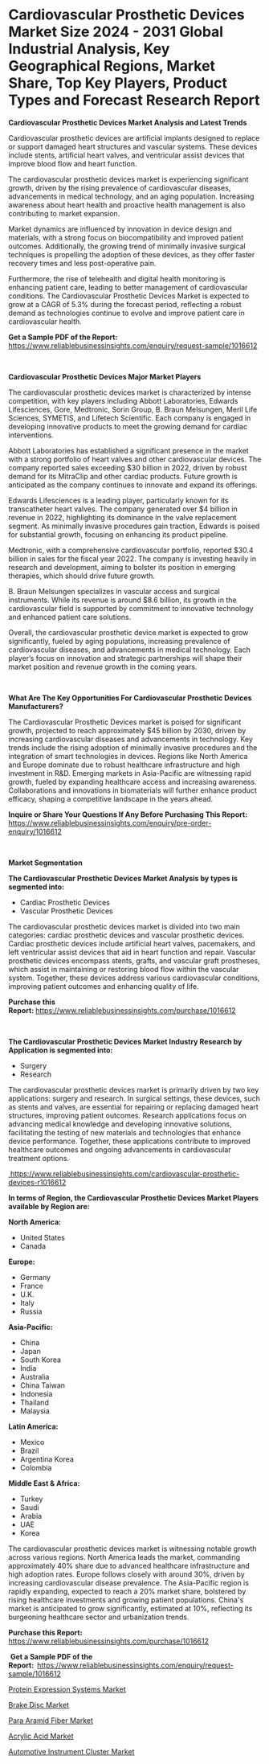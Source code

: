 <p><h1>Cardiovascular Prosthetic Devices Market Size 2024 - 2031 Global Industrial Analysis, Key Geographical Regions, Market Share, Top Key Players, Product Types and Forecast Research Report</h1></p><p><strong>Cardiovascular Prosthetic Devices Market Analysis and Latest Trends</strong></p>
<p><p>Cardiovascular prosthetic devices are artificial implants designed to replace or support damaged heart structures and vascular systems. These devices include stents, artificial heart valves, and ventricular assist devices that improve blood flow and heart function. </p><p>The cardiovascular prosthetic devices market is experiencing significant growth, driven by the rising prevalence of cardiovascular diseases, advancements in medical technology, and an aging population. Increasing awareness about heart health and proactive health management is also contributing to market expansion. </p><p>Market dynamics are influenced by innovation in device design and materials, with a strong focus on biocompatibility and improved patient outcomes. Additionally, the growing trend of minimally invasive surgical techniques is propelling the adoption of these devices, as they offer faster recovery times and less post-operative pain.  </p><p>Furthermore, the rise of telehealth and digital health monitoring is enhancing patient care, leading to better management of cardiovascular conditions. The Cardiovascular Prosthetic Devices Market is expected to grow at a CAGR of 5.3% during the forecast period, reflecting a robust demand as technologies continue to evolve and improve patient care in cardiovascular health.</p></p>
<p><strong>Get a Sample PDF of the Report:&nbsp;</strong> <a href="https://www.reliablebusinessinsights.com/enquiry/request-sample/1016612">https://www.reliablebusinessinsights.com/enquiry/request-sample/1016612</a></p>
<p>&nbsp;</p>
<p><strong>Cardiovascular Prosthetic Devices Major Market Players</strong></p>
<p><p>The cardiovascular prosthetic devices market is characterized by intense competition, with key players including Abbott Laboratories, Edwards Lifesciences, Gore, Medtronic, Sorin Group, B. Braun Melsungen, Meril Life Sciences, SYMETIS, and Lifetech Scientific. Each company is engaged in developing innovative products to meet the growing demand for cardiac interventions.</p><p>Abbott Laboratories has established a significant presence in the market with a strong portfolio of heart valves and other cardiovascular devices. The company reported sales exceeding $30 billion in 2022, driven by robust demand for its MitraClip and other cardiac products. Future growth is anticipated as the company continues to innovate and expand its offerings.</p><p>Edwards Lifesciences is a leading player, particularly known for its transcatheter heart valves. The company generated over $4 billion in revenue in 2022, highlighting its dominance in the valve replacement segment. As minimally invasive procedures gain traction, Edwards is poised for substantial growth, focusing on enhancing its product pipeline.</p><p>Medtronic, with a comprehensive cardiovascular portfolio, reported $30.4 billion in sales for the fiscal year 2022. The company is investing heavily in research and development, aiming to bolster its position in emerging therapies, which should drive future growth.</p><p>B. Braun Melsungen specializes in vascular access and surgical instruments. While its revenue is around $8.6 billion, its growth in the cardiovascular field is supported by commitment to innovative technology and enhanced patient care solutions.</p><p>Overall, the cardiovascular prosthetic device market is expected to grow significantly, fueled by aging populations, increasing prevalence of cardiovascular diseases, and advancements in medical technology. Each player’s focus on innovation and strategic partnerships will shape their market position and revenue growth in the coming years.</p></p>
<p>&nbsp;</p>
<p><strong>What Are The Key Opportunities For Cardiovascular Prosthetic Devices Manufacturers?</strong></p>
<p><p>The Cardiovascular Prosthetic Devices market is poised for significant growth, projected to reach approximately $45 billion by 2030, driven by increasing cardiovascular diseases and advancements in technology. Key trends include the rising adoption of minimally invasive procedures and the integration of smart technologies in devices. Regions like North America and Europe dominate due to robust healthcare infrastructure and high investment in R&D. Emerging markets in Asia-Pacific are witnessing rapid growth, fueled by expanding healthcare access and increasing awareness. Collaborations and innovations in biomaterials will further enhance product efficacy, shaping a competitive landscape in the years ahead.</p></p>
<p><strong>Inquire or Share Your Questions If Any Before Purchasing This Report:</strong> <a href="https://www.reliablebusinessinsights.com/enquiry/pre-order-enquiry/1016612">https://www.reliablebusinessinsights.com/enquiry/pre-order-enquiry/1016612</a></p>
<p>&nbsp;</p>
<p><strong>Market Segmentation</strong></p>
<p><strong>The Cardiovascular Prosthetic Devices Market Analysis by types is segmented into:</strong></p>
<p><ul><li>Cardiac Prosthetic Devices</li><li>Vascular Prosthetic Devices</li></ul></p>
<p><p>The cardiovascular prosthetic devices market is divided into two main categories: cardiac prosthetic devices and vascular prosthetic devices. Cardiac prosthetic devices include artificial heart valves, pacemakers, and left ventricular assist devices that aid in heart function and repair. Vascular prosthetic devices encompass stents, grafts, and vascular graft prostheses, which assist in maintaining or restoring blood flow within the vascular system. Together, these devices address various cardiovascular conditions, improving patient outcomes and enhancing quality of life.</p></p>
<p><strong>Purchase this Report:&nbsp;</strong><a href="https://www.reliablebusinessinsights.com/purchase/1016612">https://www.reliablebusinessinsights.com/purchase/1016612</a></p>
<p>&nbsp;</p>
<p><strong>The Cardiovascular Prosthetic Devices Market Industry Research by Application is segmented into:</strong></p>
<p><ul><li>Surgery</li><li>Research</li></ul></p>
<p><p>The cardiovascular prosthetic devices market is primarily driven by two key applications: surgery and research. In surgical settings, these devices, such as stents and valves, are essential for repairing or replacing damaged heart structures, improving patient outcomes. Research applications focus on advancing medical knowledge and developing innovative solutions, facilitating the testing of new materials and technologies that enhance device performance. Together, these applications contribute to improved healthcare outcomes and ongoing advancements in cardiovascular treatment options.</p></p>
<p><a href="https://www.reliablebusinessinsights.com/cardiovascular-prosthetic-devices-r1016612">&nbsp;https://www.reliablebusinessinsights.com/cardiovascular-prosthetic-devices-r1016612</a></p>
<p><strong>In terms of Region, the Cardiovascular Prosthetic Devices Market Players available by Region are:</strong></p>
<p>
    <p> <strong> North America: </strong>
        <ul>
            <li>United States</li>
            <li>Canada</li>
        </ul>
        </p> 
    <p> <strong> Europe: </strong>
        <ul>
            <li>Germany</li>
            <li>France</li>
            <li>U.K.</li>
            <li>Italy</li>
            <li>Russia</li>
        </ul>
        </p> 
    <p> <strong> Asia-Pacific: </strong>
        <ul>
            <li>China</li>
            <li>Japan</li>
            <li>South Korea</li>
            <li>India</li>
            <li>Australia</li>
            <li>China Taiwan</li>
            <li>Indonesia</li>
            <li>Thailand</li>
            <li>Malaysia</li>
        </ul>
        </p> 
    <p> <strong> Latin America: </strong>
        <ul>
            <li>Mexico</li>
            <li>Brazil</li>
            <li>Argentina Korea</li>
            <li>Colombia</li>
        </ul>
        </p> 
    <p> <strong> Middle East & Africa: </strong>
        <ul>
            <li>Turkey</li>
            <li>Saudi</li>
            <li>Arabia</li>
            <li>UAE</li>
            <li>Korea</li>
        </ul>
    </p>
    </p>
<p><p>The cardiovascular prosthetic devices market is witnessing notable growth across various regions. North America leads the market, commanding approximately 40% share due to advanced healthcare infrastructure and high adoption rates. Europe follows closely with around 30%, driven by increasing cardiovascular disease prevalence. The Asia-Pacific region is rapidly expanding, expected to reach a 20% market share, bolstered by rising healthcare investments and growing patient populations. China's market is anticipated to grow significantly, estimated at 10%, reflecting its burgeoning healthcare sector and urbanization trends.</p></p>
<p><strong>Purchase this Report: </strong><a href="https://www.reliablebusinessinsights.com/purchase/1016612">https://www.reliablebusinessinsights.com/purchase/1016612</a></p>
<p>&nbsp;<strong>Get a Sample PDF of the Report:&nbsp;&nbsp;</strong><a href="https://www.reliablebusinessinsights.com/enquiry/request-sample/1016612">https://www.reliablebusinessinsights.com/enquiry/request-sample/1016612</a></p>
<p><strong></strong></p>
<p><p><a href="https://github.com/ryanbell8967/Market-Research-Report-List-1/blob/main/protein-expression-systems-market.md">Protein Expression Systems Market</a></p><p><a href="https://www.linkedin.com/pulse/what-growth-opportunities-challenges-brake-disc-market-tzzqe?trackingId=mHDcrsnxQsWTB0KJFZtczg%3D%3D">Brake Disc Market</a></p><p><a href="https://issuu.com/reportprime-2/docs/para-aramid-fiber-market-size-2030._ef6e18bbf70b7b">Para Aramid Fiber Market</a></p><p><a href="https://medium.com/@millerjimk/the-global-acrylic-acid-market-is-at-the-forefront-of-innovation-driving-rapid-industry-252291096566">Acrylic Acid Market</a></p><p><a href="https://www.linkedin.com/pulse/automotive-instrument-cluster-market-size-growth-trends-industry-47vve?trackingId=PHeDn1zHQkmGfFZEhgpedA%3D%3D">Automotive Instrument Cluster Market</a></p></p>